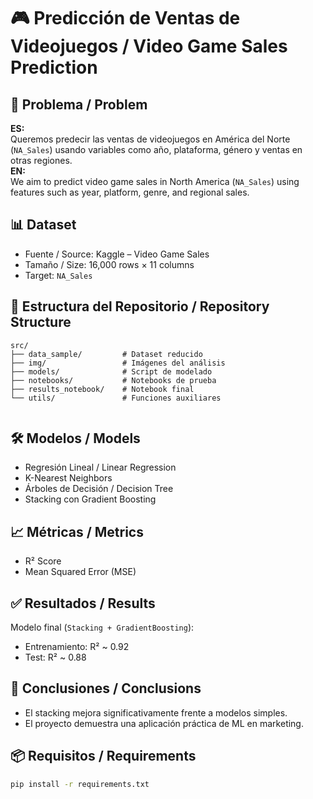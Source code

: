 # 🎮 Predicción de Ventas de Videojuegos / Video Game Sales Prediction

## 🧠 Problema / Problem

**ES:**  
Queremos predecir las ventas de videojuegos en América del Norte (`NA_Sales`) usando variables como año, plataforma, género y ventas en otras regiones.  
**EN:**  
We aim to predict video game sales in North America (`NA_Sales`) using features such as year, platform, genre, and regional sales.

## 📊 Dataset

- Fuente / Source: Kaggle – Video Game Sales
- Tamaño / Size: 16,000 rows × 11 columns
- Target: `NA_Sales`

## 📁 Estructura del Repositorio / Repository Structure

```
src/
├── data_sample/         # Dataset reducido
├── img/                 # Imágenes del análisis
├── models/              # Script de modelado
├── notebooks/           # Notebooks de prueba
├── results_notebook/    # Notebook final
└── utils/               # Funciones auxiliares


```

## 🛠️ Modelos / Models

- Regresión Lineal / Linear Regression  
- K-Nearest Neighbors  
- Árboles de Decisión / Decision Tree  
- Stacking con Gradient Boosting

## 📈 Métricas / Metrics

- R² Score
- Mean Squared Error (MSE)

## ✅ Resultados / Results

Modelo final (`Stacking + GradientBoosting`):  
- Entrenamiento: R² ~ 0.92  
- Test: R² ~ 0.88  

## 📌 Conclusiones / Conclusions

- El stacking mejora significativamente frente a modelos simples.
- El proyecto demuestra una aplicación práctica de ML en marketing.

## 📦 Requisitos / Requirements

```bash
pip install -r requirements.txt
```
